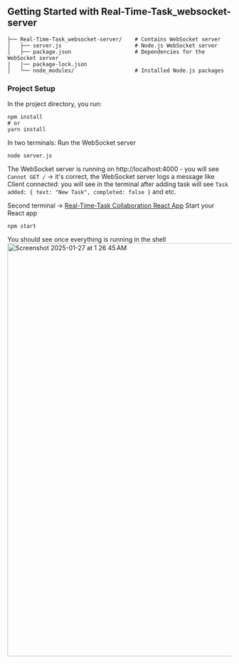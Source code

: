 ## Getting Started with Real-Time-Task_websocket-server

```
├── Real-Time-Task_websocket-server/    # Contains WebSocket server
│   ├── server.js                       # Node.js WebSocket server
│   ├── package.json                    # Dependencies for the WebSocket server
|   |── package-lock.json 
│   └── node_modules/                   # Installed Node.js packages

```

### Project Setup
In the project directory, you run:

```
npm install
# or
yarn install
```

In two terminals:
Run the WebSocket server 

```
node server.js
```
The WebSocket server is running on http://localhost:4000 - you will see `Cannot GET /` -> it's correct, the WebSocket server logs a message like Client connected: <socket-id> you will see in the terminal after adding task will see `Task added: { text: "New Task", completed: false }` and etc.

Second terminal -> [Real-Time-Task Collaboration React App](https://github.com/ElenkaSan/Real-Time-Task_ReactApp)
Start your React app 

```
npm start
```

You should see once everything is running in the shell
<img width="927" alt="Screenshot 2025-01-27 at 1 26 45 AM" src="https://github.com/user-attachments/assets/bed565f3-5e19-4cc3-b290-7e4cbbcb0b9a" />
